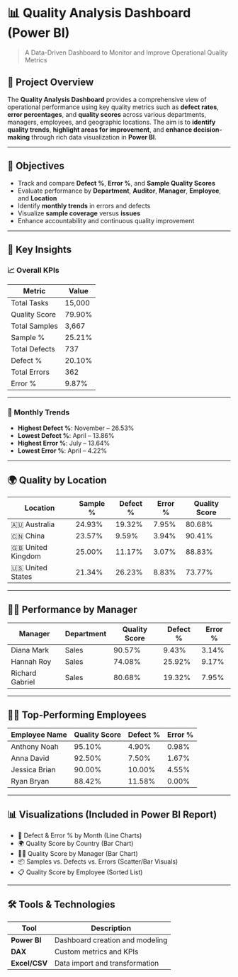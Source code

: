 # 📊 Quality Analysis Dashboard (Power BI)

> A Data-Driven Dashboard to Monitor and Improve Operational Quality Metrics

## 📌 Project Overview

The **Quality Analysis Dashboard** provides a comprehensive view of operational performance using key quality metrics such as **defect rates**, **error percentages**, and **quality scores** across various departments, managers, employees, and geographic locations. The aim is to **identify quality trends**, **highlight areas for improvement**, and **enhance decision-making** through rich data visualization in **Power BI**.

---

## 🎯 Objectives

- Track and compare **Defect %**, **Error %**, and **Sample Quality Scores**
- Evaluate performance by **Department**, **Auditor**, **Manager**, **Employee**, and **Location**
- Identify **monthly trends** in errors and defects
- Visualize **sample coverage** versus **issues**
- Enhance accountability and continuous quality improvement

---

## 🧠 Key Insights

### 📈 Overall KPIs
| Metric             | Value     |
|--------------------|-----------|
| Total Tasks        | 15,000    |
| Quality Score      | 79.90%    |
| Total Samples      | 3,667     |
| Sample %           | 25.21%    |
| Total Defects      | 737       |
| Defect %           | 20.10%    |
| Total Errors       | 362       |
| Error %            | 9.87%     |

---

### 📅 Monthly Trends
- **Highest Defect %**: November – 26.53%
- **Lowest Defect %**: April – 13.86%
- **Highest Error %**: July – 13.64%
- **Lowest Error %**: April – 4.22%

---

## 🌍 Quality by Location

| Location         | Sample % | Defect % | Error % | Quality Score |
|------------------|----------|----------|---------|----------------|
| 🇦🇺 Australia      | 24.93%   | 19.32%   | 7.95%   | 80.68%         |
| 🇨🇳 China          | 23.57%   | 9.59%    | 3.94%   | 90.41%         |
| 🇬🇧 United Kingdom | 25.00%   | 11.17%   | 3.07%   | 88.83%         |
| 🇺🇸 United States  | 21.34%   | 26.23%   | 8.83%   | 73.77%         |

---

## 🧑‍💼 Performance by Manager

| Manager           | Department | Quality Score | Defect % | Error % |
|------------------|------------|----------------|-----------|----------|
| Diana Mark       | Sales      | 90.57%         | 9.43%     | 3.14%    |
| Hannah Roy       | Sales      | 74.08%         | 25.92%    | 9.17%    |
| Richard Gabriel  | Sales      | 80.68%         | 19.32%    | 7.95%    |

---

## 👨‍💻 Top-Performing Employees

| Employee Name     | Quality Score | Defect % | Error % |
|-------------------|----------------|-----------|----------|
| Anthony Noah      | 95.10%         | 4.90%     | 0.98%    |
| Anna David        | 92.50%         | 7.50%     | 1.67%    |
| Jessica Brian     | 90.00%         | 10.00%    | 4.55%    |
| Ryan Bryan        | 88.42%         | 11.58%    | 0.00%    |

---

## 📊 Visualizations (Included in Power BI Report)

- 📅 Defect & Error % by Month (Line Charts)
- 🌍 Quality Score by Country (Bar Chart)
- 🧑‍💼 Quality Score by Manager (Bar Chart)
- 📦 Samples vs. Defects vs. Errors (Scatter/Bar Visuals)
- 📋 Quality Score by Employee (Sorted List)

---

## 🛠 Tools & Technologies

| Tool          | Description                       |
|---------------|-----------------------------------|
| **Power BI**  | Dashboard creation and modeling   |
| **DAX**       | Custom metrics and KPIs           |
| **Excel/CSV** | Data import and transformation    |



